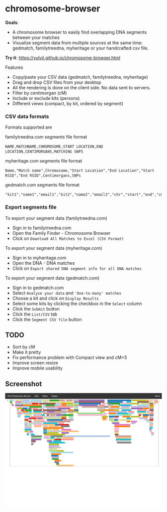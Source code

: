 # chromosome-browser

**Goals**:
* A chromosome browser to easily find overlapping DNA segments between your matches
* Visualize segment data from multiple sources at the same time: gedmatch, familytreedna, myheritage or your handcrafted csv file.

**Try it**: https://yulvil.github.io/chromosome-browser.html

Features
* Copy/paste your CSV data (gedmatch, familytreedna, myheritage)
* Drag and drop CSV files from your desktop
* All the rendering is done on the client side. No data sent to servers.
* Filter by centimorgan (cM)
* Include or exclude kits (persons)
* Different views (compact, by kit, ordered by segment)

### CSV data formats

Formats supported are

familytreedna.com segments file format
```
NAME,MATCHNAME,CHROMOSOME,START LOCATION,END LOCATION,CENTIMORGANS,MATCHING SNPS
```

myheritage.com segments file format
```
Name,"Match name",Chromosome,"Start Location","End Location","Start RSID","End RSID",Centimorgans,SNPs
```

gedmatch.com segments file format
```
"kit1","name1","email1","kit2","name2","email2","chr","start","end","cm"
```

### Export segments file

To export your segment data (familytreedna.com)
* Sign in to familytreedna.com
* Open the Family Finder - Chromosome Browser
* Click on `Download All Matches to Excel (CSV Format)`

To export your segment data (myheritage.com)
* Sign in to myheritage.com
* Open the DNA - DNA matches
* Click on `Export shared DNA segment info for all DNA matches`

To export your segment data (gedmatch.com)
* Sign in to gedmatch.com
* Select `Analyse your data` and `'One-to-many' matches`
* Choose a kit and click on `Display Results`
* Select some kits by clicking the checkbox in the `Select` column
* Click the `Submit` button
* Click the `List/CSV` tab
* Click the `Segment CSV file` button

## TODO
* Sort by cM
* Make it pretty
* Fix performance problem with Compact view and cM<5
* Improve screen resize
* Improve mobile usability

## Screenshot

![Chromosome 1 Compact View](screenshot.png?raw=true "Chromosome 1 Compact View")
